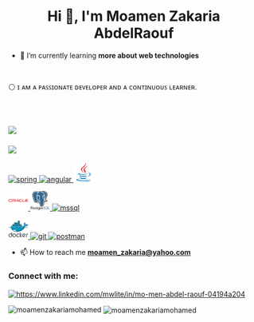 <h1 align="center">Hi 👋, I'm Moamen Zakaria AbdelRaouf</h1>

- 🌱 I’m currently learning **more about web technologies**
<br />

⚪ ɪ ᴀᴍ ᴀ ᴘᴀꜱꜱɪᴏɴᴀᴛᴇ ᴅᴇᴠᴇʟᴏᴘᴇʀ ᴀɴᴅ ᴀ ᴄᴏɴᴛɪɴᴜᴏᴜꜱ ʟᴇᴀʀɴᴇʀ.<br />

<br />

## ![](https://img.shields.io/badge/Teck_Stack:-yellow?style=for-the-badge)
<img src="https://media2.giphy.com/media/QssGEmpkyEOhBCb7e1/giphy.gif?cid=ecf05e47a0n3gi1bfqntqmob8g9aid1oyj2wr3ds3mg700bl&rid=giphy.gif" width="32px" />
<p align="left">
    <a href="https://spring.io/" target="_blank" rel="noreferrer"> <img src="https://www.vectorlogo.zone/logos/springio/springio-icon.svg" alt="spring" width="40" height="40" /> </a>
    <a href="https://angular.io" target="_blank" rel="noreferrer"> <img src="https://angular.io/assets/images/logos/angular/angular.svg" alt="angular" width="40" height="40" /> </a>
    <a href="https://www.java.com" target="_blank" rel="noreferrer"> <img src="https://raw.githubusercontent.com/devicons/devicon/master/icons/java/java-original.svg" alt="java" width="40" height="40" /> </a>


<a href="https://www.oracle.com/" target="_blank" rel="noreferrer"> <img src="https://raw.githubusercontent.com/devicons/devicon/master/icons/oracle/oracle-original.svg" alt="oracle" width="40" height="40" /> </a>
<a href="https://www.postgresql.org" target="_blank" rel="noreferrer"> <img src="https://raw.githubusercontent.com/devicons/devicon/master/icons/postgresql/postgresql-original-wordmark.svg" alt="postgresql" width="40" height="40" /> </a>
<a href="https://www.microsoft.com/en-us/sql-server" target="_blank" rel="noreferrer"> <img src="https://www.svgrepo.com/show/303229/microsoft-sql-server-logo.svg" alt="mssql" width="40" height="40" /> </a>

<a href="https://www.docker.com/" target="_blank" rel="noreferrer"> <img src="https://raw.githubusercontent.com/devicons/devicon/master/icons/docker/docker-original-wordmark.svg" alt="docker" width="40" height="40" /> </a>
<a href="https://git-scm.com/" target="_blank" rel="noreferrer"> <img src="https://www.vectorlogo.zone/logos/git-scm/git-scm-icon.svg" alt="git" width="40" height="40" /> </a>
    <a href="https://postman.com" target="_blank" rel="noreferrer"> <img src="https://www.vectorlogo.zone/logos/getpostman/getpostman-icon.svg" alt="postman" width="40" height="40" /> </a>
</p>


- 📫 How to reach me **moamen_zakaria@yahoo.com**

<h3 align="left">Connect with me:</h3>
<p align="left">
<a href="https://www.linkedin.com/in/mo-men-abdel-raouf-04194a204/" target="blank"><img align="center" src="https://raw.githubusercontent.com/rahuldkjain/github-profile-readme-generator/master/src/images/icons/Social/linked-in-alt.svg" alt="https://www.linkedin.com/mwlite/in/mo-men-abdel-raouf-04194a204" height="30" width="40" /></a>
</p>



<p><img align="left" src="https://github-readme-stats.vercel.app/api/top-langs?username=moamenzakariamohamed&show_icons=true&locale=en&layout=compact&theme=blue_navy" alt="moamenzakariamohamed" /></p>

<p>&nbsp;<img align="center" src="https://github-readme-stats.vercel.app/api?username=moamenzakariamohamed&show_icons=true&locale=en&theme=blue_navy" alt="moamenzakariamohamed" /></p>

<!---
MoamenZakariaMohamed/MoamenZakariaMohamed is a ✨ special ✨ repository because its `README.md` (this file) appears on your GitHub profile.
You can click the Preview link to take a look at your changes.
--->
